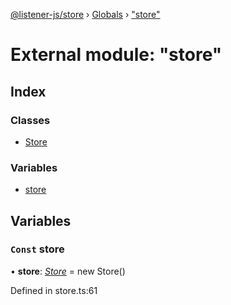 [@listener-js/store](../README.md) › [Globals](../globals.md) › ["store"](_store_.md)

# External module: "store"

## Index

### Classes

* [Store](../classes/_store_.store.md)

### Variables

* [store](_store_.md#const-store)

## Variables

### `Const` store

• **store**: *[Store](../classes/_store_.store.md)* =  new Store()

Defined in store.ts:61
